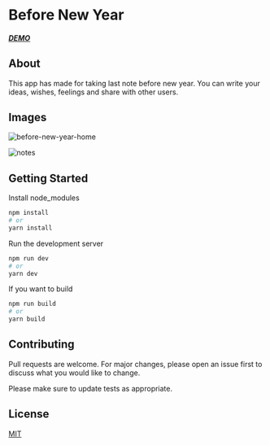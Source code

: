 # Before New Year

##### [DEMO](before-new-year.vercel.app/)

## About

This app has made for taking last note before new year. You can write your ideas, wishes, feelings and share with other users.

## Images

![before-new-year-home](https://user-images.githubusercontent.com/46889813/122688473-0980f000-d225-11eb-860a-7ef515c816e6.png)

![notes](https://user-images.githubusercontent.com/46889813/122688494-2cab9f80-d225-11eb-8648-01f42abb9243.png)

## Getting Started

Install node_modules

```bash
npm install
# or
yarn install
```

Run the development server

```bash
npm run dev
# or
yarn dev
```

If you want to build

```bash
npm run build
# or
yarn build
```

## Contributing

Pull requests are welcome. For major changes, please open an issue first to discuss what you would like to change.

Please make sure to update tests as appropriate.

## License

[MIT](https://choosealicense.com/licenses/mit/)
